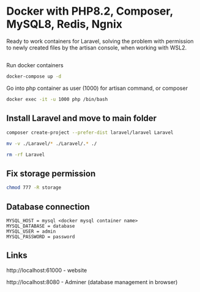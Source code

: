 # Docker with PHP8.2, Composer, MySQL8, Redis, Ngnix
Ready to work containers for Laravel, solving the problem with permission to newly created files by the artisan console, when working with WSL2.

## 

Run docker containers
```` bash
docker-compose up -d
````

Go into php container as user (1000) for artisan command, or composer
```` bash
docker exec -it -u 1000 php /bin/bash
````

## Install Laravel and move to main folder
```` bash
composer create-project --prefer-dist laravel/laravel Laravel 
````
```` bash
mv -v ./Laravel/* ./Laravel/.* ./
````
```` bash
rm -rf Laravel
````

## Fix storage permission
```` bash
chmod 777 -R storage
````

## Database connection
    MYSQL_HOST = mysql <docker mysql container name>
    MYSQL_DATABASE = database
    MYSQL_USER = admin
    MYSQL_PASSWORD = password

## Links
http://localhost:61000 - website

http://localhost:8080 - Adminer (database management in browser)
